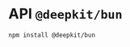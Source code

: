 # API `@deepkit/bun`

```shell
npm install @deepkit/bun
```

<api-docs package="@deepkit/bun"></api-docs>
